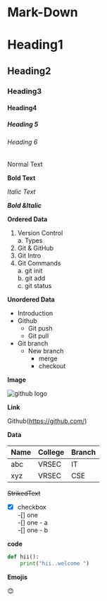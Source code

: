 # Mark-Down

# Heading1
## Heading2
### Heading3
#### Heading4
##### Heading 5
###### Heading 6

Normal Text

**Bold Text**

*Italic Text*

***Bold &Italic***

**Ordered Data**
1. Version Control  
   a. Types
2. Git & GitHub
3. Git Intro
4. Git Commands  
   a. git init   
   b. git add      
   c. git status   


**Unordered Data**
- Introduction
- Github
  - Git push
  - Git pull
- Git branch
  - New branch
    - merge
    - checkout

**Image**

![github logo](https://github.githubassets.com/images/modules/logos_page/GitHub-Mark.png)

**Link**

Github(https://github.com/)

**Data**

|Name|College|Branch|
|------|-----|-----|
|abc|VRSEC|IT|
|xyz|VRSEC|CSE|

~~StrikedText~~

-[x] checkbox  
-[] one   
  -[] one - a  
  -[] one - b  
 

**code** 

```python
def hii():
    print("hii..welcome ")
```

**Emojis**

:blush:
